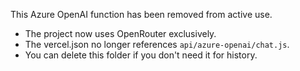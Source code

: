 This Azure OpenAI function has been removed from active use.

- The project now uses OpenRouter exclusively.
- The vercel.json no longer references `api/azure-openai/chat.js`.
- You can delete this folder if you don't need it for history.
